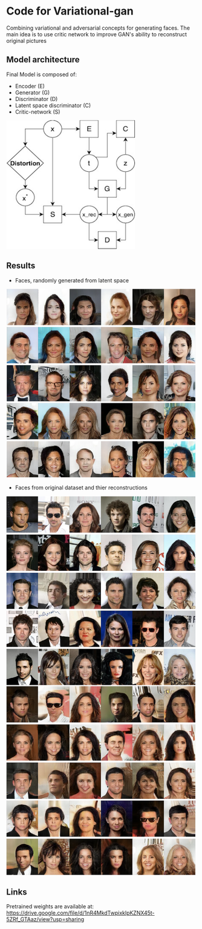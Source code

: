 # Code for Variational-gan

Combining variational and adversarial concepts for generating faces. The main idea is to use critic network to improve GAN's ability to reconstruct original pictures

## Model architecture 
Final Model is composed of:
- Encoder (E)
- Generator (G)
- Discriminator (D)
- Latent space discriminator (C)
- Critic-network (S)

<img src="./model-scheme.jpg " width="340" height="340">

## Results

* Faces, randomly generated from latent space

<img src="./random-faces.png " width="500" height="500">

* Faces from original dataset and thier reconstructions

<img src="./reconstruction-real.png " width="500" height="500">
<img src="./reconstruction-fake.png " width="500" height="500">


## Links
Pretrained weights are available at:
https://drive.google.com/file/d/1nR4MkdTwpixklpKZNX45t-5ZRf_GTAaz/view?usp=sharing

